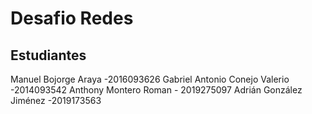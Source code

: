 # Desafio Redes

## Estudiantes
Manuel Bojorge Araya -2016093626
Gabriel Antonio Conejo Valerio -2014093542
Anthony Montero Roman - 2019275097
Adrián González Jiménez -2019173563
